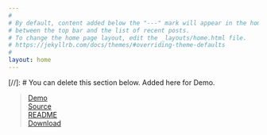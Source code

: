 ```yaml
---
#
# By default, content added below the "---" mark will appear in the home page
# between the top bar and the list of recent posts.
# To change the home page layout, edit the _layouts/home.html file.
# https://jekyllrb.com/docs/themes/#overriding-theme-defaults
#
layout: home
---
```


[//]: # You can delete this section below. Added here for Demo.

> [Demo](https://oinam.github.io/oinam-jekyll/)\
> [Source](https://github.com/oinam/oinam-jekyll)\
> [README](https://github.com/oinam/oinam-jekyll#readme)\
> [Download](https://github.com/oinam/oinam-jekyll/archive/refs/heads/main.zip)